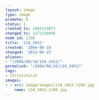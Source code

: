 ```yaml
---
layout: image
type: image
promote: 0
status: 1
created_ts: 1092143873
changed_ts: 1372159446
node_id: 1198
title: '134_3452'
created: '2004-08-10'
changed: '2013-06-25'
aliases:
- "/2004/08/10/134_3452/"
permalink: "/2004/08/10/134_3452/"
tags:
- Christchurch
images:
- - src: image/images/134_3452-1198.jpg
    name: 134_3452-1198.jpg
---
```


